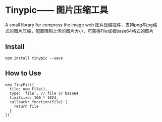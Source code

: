 # Tinypic—— 图片压缩工具
A small library for compress the image
web 图片压缩插件，支持png与jpg格式的图片压缩，配置限制上传的图片大小，可获得File或者base64格式的图片

Install
--------------------------------------

```
npm install tinypic --save
```
How to Use
--------------------------------------
```
new TinyPic({
  file: new File(),
  type: 'file', // file or base64
  limitsize: 100 * 1024,
  callback: function(file) {
    return file
  }
})
```

